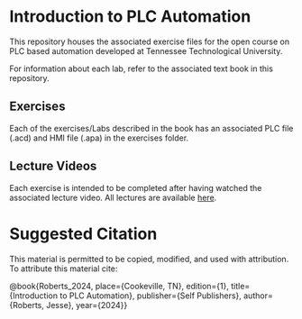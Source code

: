 # Introduction to PLC Automation

This repository houses the associated exercise files for the open course on PLC based automation developed at Tennessee Technological University.

For information about each lab, refer to the associated text book in this repository. 

## Exercises

Each of the exercises/Labs described in the book has an associated PLC file (.acd) and HMI file (.apa) in the exercises folder.

## Lecture Videos

Each exercise is intended to be completed after having watched the associated lecture video. All lectures are available [here](https://www.youtube.com/watch?v=DroUeHOe4lw&list=PL08zDkmLSnzFXJt9FVlfNPbG_KlcI_Qck&pp=gAQBiAQB).

# Suggested Citation

This material is permitted to be copied, modified, and used with attribution. To attribute this material cite: 

@book{Roberts_2024, 
place={Cookeville, TN}, 
edition={1}, 
title={Introduction to PLC Automation}, 
publisher={Self Publishers}, 
author={Roberts, Jesse}, 
year={2024}} 
